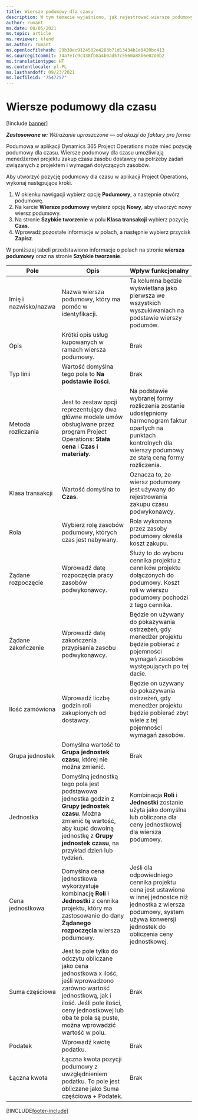 ```yaml
---
title: Wiersze podumowy dla czasu
description: W tym temacie wyjaśniono, jak rejestrować wiersze podumowy dla czasu i rejestrować zakup czasu od dostawców.
author: rumant
ms.date: 08/05/2021
ms.topic: article
ms.reviewer: kfend
ms.author: rumant
ms.openlocfilehash: 29b38ec9124502e4283b71d13434b1e0420bc413
ms.sourcegitcommit: 74a7e1c9c338fb8a4b0ad57c5560a88b6e02d0b2
ms.translationtype: HT
ms.contentlocale: pl-PL
ms.lasthandoff: 09/23/2021
ms.locfileid: "7547257"
---
```

# <a name="subcontract-lines-for-time"></a>Wiersze podumowy dla czasu

[!include [banner](../../includes/dataverse-preview.md)]

_**Zastosowane w:** Wdrażanie uproszczone — od okazji do faktury pro forma_

Podumowa w aplikacji Dynamics 365 Project Operations może mieć pozycję podumowy dla czasu. Wiersze podumowy dla czasu umożliwiają menedżerowi projektu zakup czasu zasobu dostawcy na potrzeby zadań związanych z projektem i wymagań dotyczących zasobów.

Aby utworzyć pozycję podumowy dla czasu w aplikacji Project Operations, wykonaj następujące kroki.

1. W okienku nawigacji wybierz opcję **Podumowy**, a następnie otwórz podumowę.
2. Na karcie **Wiersze podumowy** wybierz opcję **Nowy**, aby utworzyć nowy wiersz podumowy.
3. Na stronie **Szybkie tworzenie** w polu **Klasa transakcji** wybierz pozycję **Czas**.
4. Wprowadź pozostałe informacje w polach, a następnie wybierz przycisk **Zapisz**.

  W poniższej tabeli przedstawiono informacje o polach na stronie **wiersza podumowy** oraz na stronie **Szybkie tworzenie**.

| **Pole** | **Opis** | **Wpływ funkcjonalny** |
| --- | --- | --- |
| Imię i nazwisko/nazwa | Nazwa wiersza podumowy, który ma pomóc w identyfikacji. | Ta kolumna będzie wyświetlana jako pierwsza we wszystkich wyszukiwaniach na podstawie wierszy podumów. |
| Opis | Krótki opis usług kupowanych w ramach wiersza podumowy. |Brak |
| Typ linii |   Wartość domyślna tego pola to **Na podstawie ilości**.| Brak |
| Metoda rozliczania | Jest to zestaw opcji reprezentujący dwa główne modele umów obsługiwane przez program Project Operations: **Stała cena** i **Czas i materiały**. | Na podstawie wybranej formy rozliczenia zostanie udostępniony harmonogram faktur opartych na punktach kontrolnych dla wierszy podumowy ze stałą ceną formy rozliczenia. |
| Klasa transakcji | Wartość domyślna to **Czas**. | Oznacza to, że wiersz podumowy jest używany do rejestrowania zakupu czasu podwykonawcy. |
| Rola | Wybierz rolę zasobów podumowy, których czas jest nabywany. | Rola wykonana przez zasoby podumowy określa koszt zakupu. |
| Żądane rozpoczęcie | Wprowadź datę rozpoczęcia pracy zasobów podwykonawcy. | Służy to do wyboru cennika projektu z cenników projektu dołączonych do podumowy. Koszt roli w wierszu podumowy pochodzi z tego cennika. |
| Żądane zakończenie | Wprowadź datę zakończenia przypisania zasobu podwykonawcy. | Będzie on używany do pokazywania ostrzeżeń, gdy menedżer projektu będzie pobierać z pojemności wymagań zasobów występujących po tej dacie. |
| Ilość zamówiona | Wprowadź liczbę godzin roli zakupionych od dostawcy. | Będzie on używany do pokazywania ostrzeżeń, gdy menedżer projektu będzie pobierać zbyt wiele z tej pojemności wymagań zasobów. |
| Grupa jednostek | Domyślna wartość to **Grupa jednostek czasu**, której nie można zmienić. | Brak|
| Jednostka | Domyślną jednostką tego pola jest podstawowa jednostka godzin z **Grupy jednostek czasu**. Można zmienić tę wartość, aby kupić dowolną jednostkę z **Grupy jednostek czasu**, na przykład dzień lub tydzień. | Kombinacja **Roli** i **Jednostki** zostanie użyta jako domyślna lub obliczona dla ceny jednostkowej dla wiersza podumowy. |
| Cena jednostkowa | Domyślna cena jednostkowa wykorzystuje kombinację **Roli** i **Jednostki** z cennika projektu, który ma zastosowanie do dany **Żądanego rozpoczęcia** wiersza podumowy. | Jeśli dla odpowiedniego cennika projektu cena jest ustawiona w innej jednostce niż jednostka z wiersza podumowy, system używa konwersji jednostek do obliczenia ceny jednostkowej. |
| Suma częściowa |    Jest to pole tylko do odczytu obliczane jako cena jednostkowa x ilość, jeśli wprowadzono zarówno wartość jednostkową, jak i ilość. Jeśli pole ilości, ceny jednostkowej lub oba te pola są puste, można wprowadzić wartość w polu. | Brak|
| Podatek |   Wprowadź kwotę podatku. |Brak |
| Łączna kwota | Łączna kwota pozycji podumowy z uwzględnieniem podatku. To pole jest obliczane jako Suma częściowa + Podatek.|Brak |

[!INCLUDE[footer-include](../../includes/footer-banner.md)]
